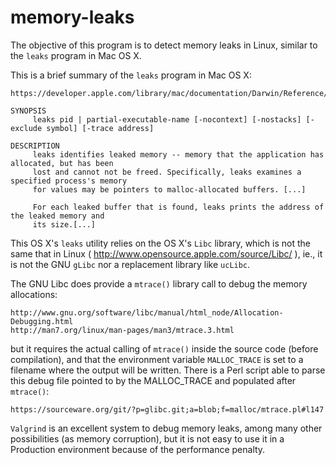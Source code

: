 # memory-leaks

The objective of this program is to detect memory leaks in Linux, similar to the `leaks` program in Mac OS X.

This is a brief summary of the `leaks` program in Mac OS X:

    https://developer.apple.com/library/mac/documentation/Darwin/Reference/ManPages/man1/leaks.1.html 

    SYNOPSIS
         leaks pid | partial-executable-name [-nocontext] [-nostacks] [-exclude symbol] [-trace address]

    DESCRIPTION
         leaks identifies leaked memory -- memory that the application has allocated, but has been
         lost and cannot not be freed. Specifically, leaks examines a specified process's memory 
         for values may be pointers to malloc-allocated buffers. [...]

         For each leaked buffer that is found, leaks prints the address of the leaked memory and 
         its size.[...]

This OS X's `leaks` utility relies on the OS X's `Libc` library, which is not the same that in Linux 
( http://www.opensource.apple.com/source/Libc/ ), ie., it is not the GNU `gLibc` nor a replacement
library like `ucLibc`.

The GNU Libc does provide a `mtrace()` library call to debug the memory allocations:

    http://www.gnu.org/software/libc/manual/html_node/Allocation-Debugging.html 
    http://man7.org/linux/man-pages/man3/mtrace.3.html

but it requires the actual calling of `mtrace()` inside the source code (before compilation), and
that the environment variable `MALLOC_TRACE` is set to a filename where the output will be written. 
There is a Perl script able to parse this debug file pointed to by the MALLOC_TRACE and populated
after `mtrace()`:

    https://sourceware.org/git/?p=glibc.git;a=blob;f=malloc/mtrace.pl#l147 

`Valgrind` is an excellent system to debug memory leaks, among many other possibilities (as memory 
corruption), but it is not easy to use it in a Production environment because of the performance 
penalty.


